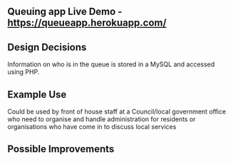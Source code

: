 Queuing app 
Live Demo - https://queueapp.herokuapp.com/
------------------
Design Decisions 
------------------
Information on who is in the queue is stored in a MySQL and accessed using PHP.

Example Use 
------------------
Could be used by front of house staff at a Council/local government office who need
to organise and handle administration for residents or organisations who have come
in to discuss local services

Possible Improvements 
-------------------
